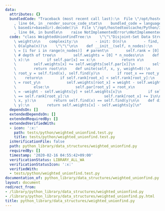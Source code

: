 ```yaml
---
data:
  attributes: {}
  bundledCode: "Traceback (most recent call last):\n  File \"/opt/hostedtoolcache/Python/3.8.5/x64/lib/python3.8/site-packages/onlinejudge_verify/documentation/build.py\"\
    , line 64, in _render_source_code_stat\n    bundled_code = language.bundle(stat.path,\
    \ basedir=basedir).decode()\n  File \"/opt/hostedtoolcache/Python/3.8.5/x64/lib/python3.8/site-packages/onlinejudge_verify/languages/python.py\"\
    , line 84, in bundle\n    raise NotImplementedError\nNotImplementedError\n"
  code: "class WeightedUnionFindTree:\n    \"\"\"Disjoint-Set Data Structure with\
    \ weight\n\n    complexity:\n        - init: O(n)\n        - find, unite, same:\
    \ O(alpha(n))\n    \"\"\"\n\n    def __init__(self, n_nodes):\n        self.par\
    \ = [i for i in range(n_nodes)]  # parent\n        self.rank = [0] * n_nodes \
    \ # depth of tree\n        self.weights = [0] * n_nodes\n\n    def find(self,\
    \ x):\n        if self.par[x] == x:\n            return x\n        root = self.find(self.par[x])\n\
    \        self.weights[x] += self.weights[self.par[x]]\n        self.par[x] = root\n\
    \        return root\n\n    def unite(self, x, y, weight=0):\n        root_x,\
    \ root_y = self.find(x), self.find(y)\n        if root_x == root_y:\n        \
    \    return\n        if self.rank[root_x] < self.rank[root_y]:\n            self.par[root_x]\
    \ = root_y\n            self.weights[root_x] = weight - self.weights[x] + self.weights[y]\n\
    \        else:\n            self.par[root_y] = root_x\n            self.weights[root_y]\
    \ = -weight - self.weights[y] + self.weights[x]\n            if self.rank[root_x]\
    \ == self.rank[root_y]:\n                self.rank[root_x] += 1\n\n    def is_same(self,\
    \ x, y):\n        return self.find(x) == self.find(y)\n\n    def diff(self, x,\
    \ y):\n        return self.weights[x] - self.weights[y]\n"
  dependsOn: []
  extendedDependsOn: []
  extendedRequiredBy: []
  extendedVerifiedWith:
  - icon: ':x:'
    path: tests/python/weighted_unionfind.test.py
    title: tests/python/weighted_unionfind.test.py
  isVerificationFile: false
  path: python_library/data_structures/weighted_unionfind.py
  requiredBy: []
  timestamp: '2020-02-16 04:55:42+09:00'
  verificationStatus: LIBRARY_ALL_WA
  verificationStatusIcon: ':x:'
  verifiedWith:
  - tests/python/weighted_unionfind.test.py
documentation_of: python_library/data_structures/weighted_unionfind.py
layout: document
redirect_from:
- /library/python_library/data_structures/weighted_unionfind.py
- /library/python_library/data_structures/weighted_unionfind.py.html
title: python_library/data_structures/weighted_unionfind.py
---
```

